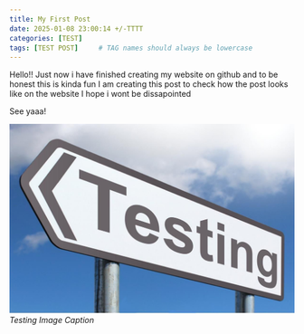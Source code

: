 ```yaml
---
title: My First Post
date: 2025-01-08 23:00:14 +/-TTTT
categories: [TEST]
tags: [TEST POST]     # TAG names should always be lowercase
---
```


Hello!!
Just now i have finished creating my website on github and to be honest this is kinda fun
I am creating this post to check how the post looks like on the website
I hope i wont be dissapointed

See yaaa!

![img-description](assets/postimages/testing.jpg)
_Testing Image Caption_
